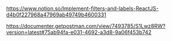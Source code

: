 https://www.notion.so/Implement-filters-and-labels-ReactJS-d4b0f227968a47969ab49749b4600331

https://documenter.getpostman.com/view/7493785/S1Lwz8RW?version=latest#75ab94fa-e031-4692-a3d8-9a06f453b742